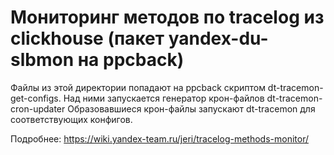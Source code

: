 # Мониторинг методов по tracelog из clickhouse (пакет yandex-du-slbmon на ppcback)

Файлы из этой директории попадают на ppcback скриптом dt-tracemon-get-configs.
Над ними запускается генератор крон-файлов dt-tracemon-cron-updater
Образовавшиеся крон-файлы запускают dt-tracemon для соответствующих конфигов.

Подробнее:
https://wiki.yandex-team.ru/jeri/tracelog-methods-monitor/
